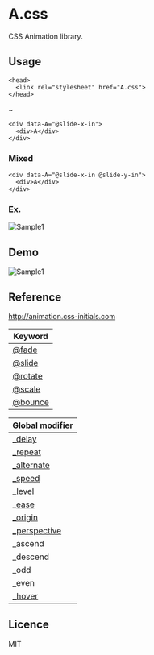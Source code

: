# A.css
CSS Animation library.

## Usage
    <head>
      <link rel="stylesheet" href="A.css">
    </head>
~

    <div data-A="@slide-x-in">
      <div>A</div>
    </div>

### Mixed
    <div data-A="@slide-x-in @slide-y-in">
      <div>A</div>
    </div>

### Ex.
![Sample1](http://css-initials.com/s/A_ex1.svg)

## Demo
![Sample1](http://css-initials.com/s/A_ex2.gif)

## Reference
<http://animation.css-initials.com>

| Keyword |
|---------|
| [@fade](http://animation.css-initials.com/fade/)   |
| [@slide](http://animation.css-initials.com/slide/)  |
| [@rotate](http://animation.css-initials.com/rotate/) |
| [@scale](http://animation.css-initials.com/scale/)  |
| [@bounce](http://animation.css-initials.com/bounce/) |

| Global modifier |
|-----------------|
| [_delay](http://animation.css-initials.com/modifier/#_delay)          |
| [_repeat](http://animation.css-initials.com/modifier/#_repeat)         |
| [_alternate](http://animation.css-initials.com/modifier/#_alternate)      |
| [_speed](http://animation.css-initials.com/modifier/#_speed)          |
| [_level](http://animation.css-initials.com/modifier/#_level)          |
| [_ease](http://animation.css-initials.com/modifier/#_ease)           |
| [_origin](http://animation.css-initials.com/modifier/#_origin)         |
| [_perspective](http://animation.css-initials.com/modifier/#_perspective)    |
| _ascend         |
| _descend        |
| _odd            |
| _even           |
| [_hover](http://animation.css-initials.com/modifier/#_hover)          |

## Licence
MIT
